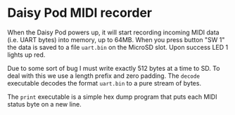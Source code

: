 # Daisy Pod MIDI recorder

When the Daisy Pod powers up, it will start recording incoming MIDI
data (i.e. UART bytes) into memory, up to 64MB. When you press button
"SW 1" the data is saved to a file `uart.bin` on the MicroSD slot. Upon success LED 1 lights up red.

Due to some sort of bug I must write exactly 512 bytes at a time to
SD. To deal with this we use a length prefix and zero padding. The
`decode` executable decodes the format `uart.bin` to a pure stream of
bytes.

The `print` executable is a simple hex dump program that puts each
MIDI status byte on a new line.
